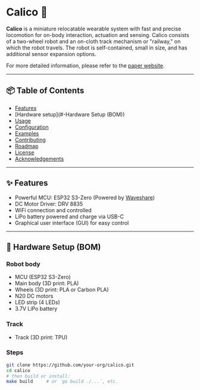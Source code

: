 # Calico 🤖

**Calico** is a miniature relocatable wearable system with fast and precise locomotion for on-body interaction, actuation and sensing. 
Calico consists of a two-wheel robot and an on-cloth track mechanism or "railway," on which the robot travels. 
The robot is self-contained, small in size, and has additional sensor expansion options. 

For more detailed information, please refer to the [paper website](https://smartlab.cs.umd.edu/publication/calico).

---

## 📦 Table of Contents

- [Features](#-features)  
- [Hardware setup](#-Hardware Setup (BOM))  
- [Usage](#-usage)  
- [Configuration](#-configuration)  
- [Examples](#-examples)  
- [Contributing](#-contributing)  
- [Roadmap](#-roadmap)  
- [License](#-license)  
- [Acknowledgements](#-acknowledgements)

---

## ✨ Features

- Powerful MCU: ESP32 S3-Zero (Powered by [Waveshare](https://www.waveshare.com/wiki/ESP32-S3-Zero)) 
- DC Motor Driver: DRV 8835
- WiFi connection and controlled
- LiPo battery powered and charge via USB-C
- Graphical user interface (GUI) for easy control

---

## 🔧 Hardware Setup (BOM)

### Robot body
- MCU (ESP32 S3-Zero)
- Main body (3D print: PLA)
- Wheels (3D print: PLA or Carbon PLA)
- N20 DC motors
- LED strip (4 LEDs)
- 3.7V LiPo battery

### Track
- Track (3D print: TPU)


### Steps  
```bash
git clone https://github.com/your-org/calico.git
cd calico
# then build or install:
make build     # or `go build ./...`, etc.
